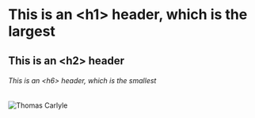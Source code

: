 # This is an \<h1> header, which is the largest
## This is an \<h2> header
###### This is an \<h6> header, which is the smallest
![Thomas Carlyle](https://upload.wikimedia.org/wikipedia/commons/0/00/Thomas_Carlyle_lm.jpg)
